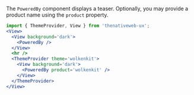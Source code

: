 The `PoweredBy` component displays a teaser. Optionally, you may provide a product name using the `product` property.

```jsx
import { ThemeProvider, View } from 'thenativeweb-ux';
<View>
  <View background='dark'>
    <PoweredBy />
  </View>
  <hr />
  <ThemeProvider theme='wolkenkit'>
    <View background='dark'>
      <PoweredBy product='wolkenkit' />
    </View>
  </ThemeProvider>
</View>
```
